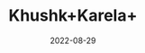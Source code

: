 ---
title: 'Khushk+Karela+'
date: '2022-08-29' 
metatag: '' 
inventory: '0' 
draft: false 
# meta description 
shortDescripton: ''
description: 'Herb'
longdescription: ''
featured: True
# product Price
price: '40.0'
# Product Short Description
shortDescription: ''
productID: '5C273282-0C27-ED11-9968-005056B3A416'
type: 'products'
category: 'Herb' 
thumnailproduct: 'https://aminsaddiquidawakhana.eralive.net/images/products/5C273282-0C27-ED11-9968-005056B3A4161.png' 
images:
  - image: 'images/products/5C273282-0C27-ED11-9968-005056B3A4161.png'  
Variants:
---